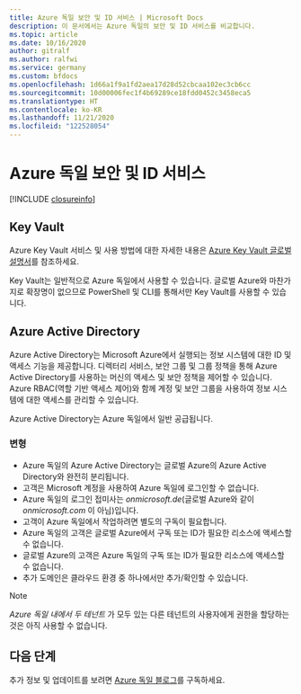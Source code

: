 ```yaml
---
title: Azure 독일 보안 및 ID 서비스 | Microsoft Docs
description: 이 문서에서는 Azure 독일의 보안 및 ID 서비스를 비교합니다.
ms.topic: article
ms.date: 10/16/2020
author: gitralf
ms.author: ralfwi
ms.service: germany
ms.custom: bfdocs
ms.openlocfilehash: 1d66a1f9a1fd2aea17d28d52cbcaa102ec3cb6cc
ms.sourcegitcommit: 10d00006fec1f4b69289ce18fdd0452c3458eca5
ms.translationtype: HT
ms.contentlocale: ko-KR
ms.lasthandoff: 11/21/2020
ms.locfileid: "122528054"
---
```

# <a name="azure-germany-security-and-identity-services"></a>Azure 독일 보안 및 ID 서비스

[!INCLUDE [closureinfo](../../includes/germany-closure-info.md)]

## <a name="key-vault"></a>Key Vault
Azure Key Vault 서비스 및 사용 방법에 대한 자세한 내용은 [Azure Key Vault 글로벌 설명서](../key-vault/index.yml)를 참조하세요.

Key Vault는 일반적으로 Azure 독일에서 사용할 수 있습니다. 글로벌 Azure와 마찬가지로 확장명이 없으므로 PowerShell 및 CLI를 통해서만 Key Vault를 사용할 수 있습니다.

## <a name="azure-active-directory"></a>Azure Active Directory
Azure Active Directory는 Microsoft Azure에서 실행되는 정보 시스템에 대한 ID 및 액세스 기능을 제공합니다. 디렉터리 서비스, 보안 그룹 및 그룹 정책을 통해 Azure Active Directory를 사용하는 머신의 액세스 및 보안 정책을 제어할 수 있습니다. Azure RBAC(역할 기반 액세스 제어)와 함께 계정 및 보안 그룹을 사용하여 정보 시스템에 대한 액세스를 관리할 수 있습니다. 

Azure Active Directory는 Azure 독일에서 일반 공급됩니다.

### <a name="variations"></a>변형

* Azure 독일의 Azure Active Directory는 글로벌 Azure의 Azure Active Directory와 완전히 분리됩니다. 
* 고객은 Microsoft 계정을 사용하여 Azure 독일에 로그인할 수 없습니다.
* Azure 독일의 로그인 접미사는 *onmicrosoft.de*(글로벌 Azure와 같이 *onmicrosoft.com* 이 아님)입니다.
* 고객이 Azure 독일에서 작업하려면 별도의 구독이 필요합니다.
* Azure 독일의 고객은 글로벌 Azure에서 구독 또는 ID가 필요한 리소스에 액세스할 수 없습니다.
* 글로벌 Azure의 고객은 Azure 독일의 구독 또는 ID가 필요한 리소스에 액세스할 수 없습니다.
* 추가 도메인은 클라우드 환경 중 하나에서만 추가/확인할 수 있습니다.
 
> [!NOTE]
> *Azure 독일 내에서 두 테넌트* 가 모두 있는 다른 테넌트의 사용자에게 권한을 할당하는 것은 아직 사용할 수 없습니다.


## <a name="next-steps"></a>다음 단계
추가 정보 및 업데이트를 보려면 [Azure 독일 블로그](/archive/blogs/azuregermany/)를 구독하세요.